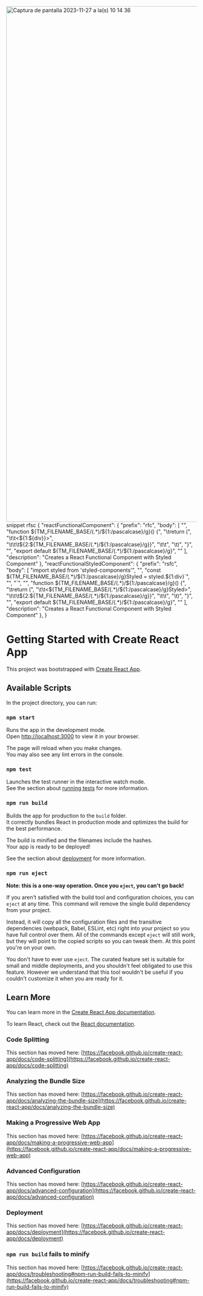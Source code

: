 

<img width="1365" alt="Captura de pantalla 2023-11-27 a la(s) 10 14 36" src="https://github.com/MeliBis/clon-github/assets/77559097/0b8ae117-c325-42e4-971e-e9fa11cad828">
snippet rfsc
{
"reactFunctionalComponent": {
		"prefix": "rfc",
		"body": [
			"",
			"function ${TM_FILENAME_BASE/(.*)/${1:/pascalcase}/g}() {",
			"\treturn (",
			"\t\t<${1:${div}}>",
			"\t\t\t${2:${TM_FILENAME_BASE/(.*)/${1:/pascalcase}/g}}",
			"\t\t</${1:${div}}>",
			"\t)",
			"}",
			"",
			"export default ${TM_FILENAME_BASE/(.*)/${1:/pascalcase}/g}",
			""
		],
		"description": "Creates a React Functional Component with Styled Component"
	},
	"reactFunctionalStyledComponent": {
		"prefix": "rsfc",
		"body": [
			"import styled from 'styled-components'",
			"",
			"const ${TM_FILENAME_BASE/(.*)/${1:/pascalcase}/g}Styled = styled.${1:div}`",
			"",
			"`",
			"",
			"function ${TM_FILENAME_BASE/(.*)/${1:/pascalcase}/g}() {",
			"\treturn (",
			"\t\t<${TM_FILENAME_BASE/(.*)/${1:/pascalcase}/g}Styled>",
			"\t\t\t${2:${TM_FILENAME_BASE/(.*)/${1:/pascalcase}/g}}",
			"\t\t</${TM_FILENAME_BASE/(.*)/${1:/pascalcase}/g}Styled>",
			"\t)",
			"}",
			"",
			"export default ${TM_FILENAME_BASE/(.*)/${1:/pascalcase}/g}",
			""
		],
		"description": "Creates a React Functional Component with Styled Component"
	},
}

# Getting Started with Create React App

This project was bootstrapped with [Create React App](https://github.com/facebook/create-react-app).

## Available Scripts

In the project directory, you can run:

### `npm start`

Runs the app in the development mode.\
Open [http://localhost:3000](http://localhost:3000) to view it in your browser.

The page will reload when you make changes.\
You may also see any lint errors in the console.

### `npm test`

Launches the test runner in the interactive watch mode.\
See the section about [running tests](https://facebook.github.io/create-react-app/docs/running-tests) for more information.

### `npm run build`

Builds the app for production to the `build` folder.\
It correctly bundles React in production mode and optimizes the build for the best performance.

The build is minified and the filenames include the hashes.\
Your app is ready to be deployed!

See the section about [deployment](https://facebook.github.io/create-react-app/docs/deployment) for more information.

### `npm run eject`

**Note: this is a one-way operation. Once you `eject`, you can't go back!**

If you aren't satisfied with the build tool and configuration choices, you can `eject` at any time. This command will remove the single build dependency from your project.

Instead, it will copy all the configuration files and the transitive dependencies (webpack, Babel, ESLint, etc) right into your project so you have full control over them. All of the commands except `eject` will still work, but they will point to the copied scripts so you can tweak them. At this point you're on your own.

You don't have to ever use `eject`. The curated feature set is suitable for small and middle deployments, and you shouldn't feel obligated to use this feature. However we understand that this tool wouldn't be useful if you couldn't customize it when you are ready for it.

## Learn More

You can learn more in the [Create React App documentation](https://facebook.github.io/create-react-app/docs/getting-started).

To learn React, check out the [React documentation](https://reactjs.org/).

### Code Splitting

This section has moved here: [https://facebook.github.io/create-react-app/docs/code-splitting](https://facebook.github.io/create-react-app/docs/code-splitting)

### Analyzing the Bundle Size

This section has moved here: [https://facebook.github.io/create-react-app/docs/analyzing-the-bundle-size](https://facebook.github.io/create-react-app/docs/analyzing-the-bundle-size)

### Making a Progressive Web App

This section has moved here: [https://facebook.github.io/create-react-app/docs/making-a-progressive-web-app](https://facebook.github.io/create-react-app/docs/making-a-progressive-web-app)

### Advanced Configuration

This section has moved here: [https://facebook.github.io/create-react-app/docs/advanced-configuration](https://facebook.github.io/create-react-app/docs/advanced-configuration)

### Deployment

This section has moved here: [https://facebook.github.io/create-react-app/docs/deployment](https://facebook.github.io/create-react-app/docs/deployment)

### `npm run build` fails to minify

This section has moved here: [https://facebook.github.io/create-react-app/docs/troubleshooting#npm-run-build-fails-to-minify](https://facebook.github.io/create-react-app/docs/troubleshooting#npm-run-build-fails-to-minify)
